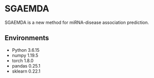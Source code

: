 # SGAEMDA
SGAEMDA is a new method for miRNA-disease association prediction.

## Environments
- Python 3.6.15
- numpy 1.19.5
- torch 1.8.0
- pandas 0.25.1
- sklearn 0.22.1
